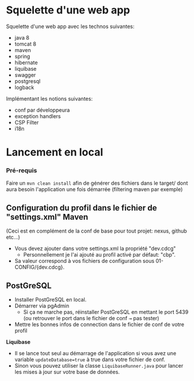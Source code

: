 # Squelette d'une web app

Squelette d'une web app avec les technos suivantes:
- java 8
- tomcat 8
- maven
- spring
- hibernate
- liquibase
- swagger
- postgresql
- logback

Implémentant les notions suivantes:
- conf par développeura
- exception handlers
- CSP Filter
- i18n

# Lancement en local

### Pré-requis

Faire un ``mvn clean install`` afin de générer des fichiers dans le target/ dont aura besoin l'application une fois démarrée (filtering maven par exemple)

## Configuration du profil dans le fichier de "settings.xml" Maven

(Ceci est en complément de la conf de base pour tout projet: nexus, github etc...)
* Vous devez ajouter dans votre settings.xml la propriété "dev.cdcg"
  * Personnellement je l'ai ajouté au profil activé par défaut: "cbp".  
* Sa valeur correspond à vos fichiers de configuration sous 01-CONFIG/{dev.cdcg}.

## PostGreSQL 

* Installer PostGreSQL en local.
* Démarrer via pgAdmin
    * Si ça ne marche pas, réinstaller PostGreSQL en mettant le port 5439 (ou retrouver le port dans le fichier de conf <kbd>→</kbd> pas tester)
* Mettre les bonnes infos de connection dans le fichier de conf de votre profil
    
**Liquibase**
* Il se lance tout seul au démarrage de l'application si vous avez une variable ``updateDatabase=true`` à true dans votre fichier de conf.
* Sinon vous pouvez utiliser la classe ``LiquibaseRunner.java`` pour lancer les mises à jour sur votre base de données.
